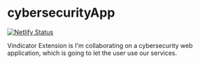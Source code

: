 # cybersecurityApp
[![Netlify Status](https://api.netlify.com/api/v1/badges/52d776bc-9c3e-42fd-b602-b43b438c6fd0/deploy-status)](https://app.netlify.com/sites/vindicator/deploys)

Vindicator Extension is 
I'm collaborating on a cybersecurity web application, which is going to let the user use our services. 
